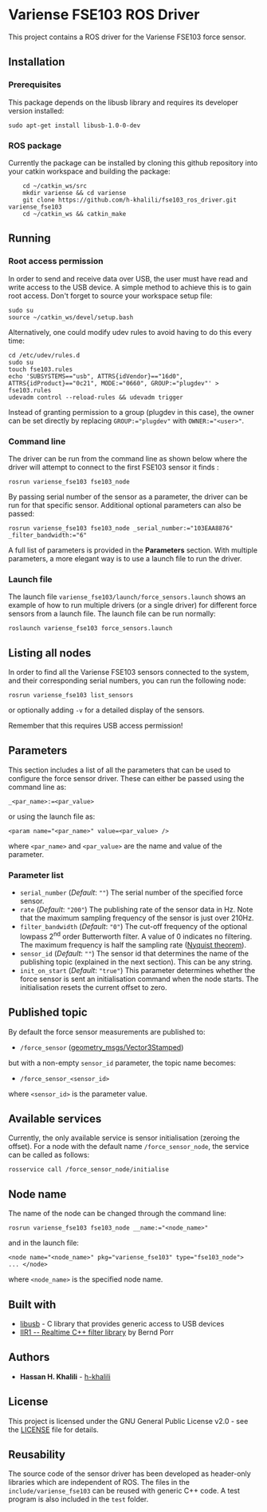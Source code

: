 
# Variense FSE103 ROS Driver

This project contains a ROS driver for the Variense FSE103 force sensor.

## Installation

### Prerequisites

This package depends on the libusb library and requires its developer version installed:

```
sudo apt-get install libusb-1.0-0-dev
```

### ROS package

Currently the package can be installed by cloning this github repository into your catkin workspace and building the package:
```
    cd ~/catkin_ws/src
    mkdir variense && cd variense
    git clone https://github.com/h-khalili/fse103_ros_driver.git variense_fse103
    cd ~/catkin_ws && catkin_make
```

## Running

### Root access permission

In order to send and receive data over  USB, the user must have read and write access to the USB device. A simple method to achieve this is to gain root access. Don't forget to source your workspace setup file:
```
sudo su
source ~/catkin_ws/devel/setup.bash
```
Alternatively, one could modify udev rules to avoid having to do this every time:
```
cd /etc/udev/rules.d
sudo su
touch fse103.rules 
echo 'SUBSYSTEMS=="usb", ATTRS{idVendor}=="16d0", ATTRS{idProduct}=="0c21", MODE:="0660", GROUP:="plugdev"' > fse103.rules
udevadm control --reload-rules && udevadm trigger

```
Instead of granting permission to a group (plugdev in this case), the owner can be set directly by replacing ```GROUP:="plugdev"``` with ```OWNER:="<user>"```.

### Command line 

The driver can be run from the command line as shown below where the driver will attempt to connect to the first FSE103 sensor it finds :
```
rosrun variense_fse103 fse103_node
```
By passing serial number of the sensor as a parameter, the driver can be run for that specific sensor. Additional optional parameters can also be passed:
```
rosrun variense_fse103 fse103_node _serial_number:="103EAA8876" _filter_bandwidth:="6"
```
A full list of parameters is provided in the **Parameters** section. With multiple parameters, a more elegant way is to use a launch file to run the driver.

### Launch file

The launch file ```variense_fse103/launch/force_sensors.launch``` shows an example of how to run multiple drivers (or a single driver) for different force sensors from a launch file. The launch file can be run normally:
```
roslaunch variense_fse103 force_sensors.launch
```

## Listing all nodes

In order to find all the Variense FSE103 sensors connected to the system, and their corresponding serial numbers, you can run the following node:
```
rosrun variense_fse103 list_sensors 
```
or optionally adding ```-v``` for a detailed display of the sensors.

Remember that this requires USB access permission! 

## Parameters
This section includes a list of all the parameters that can be used to configure the force sensor driver. These can either be passed using the command line as:
```
_<par_name>:=<par_value>
```
or using the launch file as:
```
<param name="<par_name>" value=<par_value> />
```
where ```<par_name>``` and ```<par_value>``` are the name and value of the parameter.

### Parameter list
- ```serial_number``` (*Default*: ```""```)
The serial number of the specified force sensor. 
- ```rate``` (*Default*: ```"200"```)
The publishing rate of the sensor data in Hz. Note that the maximum sampling frequency of the sensor is just over 210Hz.
- ```filter_bandwidth``` (*Default*: ```"0"```)
The cut-off frequency of the optional lowpass 2<sup>nd</sup> order Butterworth filter. A value of 0 indicates no filtering. The maximum frequency is half the sampling rate ([Nyquist theorem](https://en.wikipedia.org/wiki/Nyquist%E2%80%93Shannon_sampling_theorem)).
- ```sensor_id``` (*Default*: ```""```)
The sensor id that determines the name of the publishing topic (explained in the next section). This can be any string.
- ```init_on_start``` (*Default*: ```"true"```)
This parameter determines whether the force sensor is sent an initialisation command when the node starts. The initialisation resets the current offset to zero.


## Published topic

By default the force sensor measurements are published to:
- ```/force_sensor``` ([geometry_msgs/Vector3Stamped](http://docs.ros.org/api/geometry_msgs/html/msg/Vector3Stamped.html))

but with a non-empty ```sensor_id``` parameter, the topic name becomes:
- ```/force_sensor_<sensor_id>```

where ```<sensor_id>``` is the parameter value.
## Available services

Currently, the only available service is sensor initialisation (zeroing the offset). For a node with the default name ```/force_sensor_node```, the service can be called as follows:
```
rosservice call /force_sensor_node/initialise
```
## Node name

The name of the node can be changed through the command line:
```
rosrun variense_fse103 fse103_node __name:="<node_name>"
```
and in the launch file:
```
<node name="<node_name>" pkg="variense_fse103" type="fse103_node">
... </node>
```
where ```<node_name>``` is the specified node name.
## Built with

* [libusb](https://libusb.info/) - C library that provides generic access to USB devices
* [IIR1 -- Realtime C++ filter library](https://github.com/berndporr/iir1) by Bernd Porr

## Authors

* **Hassan H. Khalili** - [h-khalili](https://github.com/h-khalili)

## License

This project is licensed under the GNU General Public License v2.0 - see the [LICENSE](LICENSE) file for details.

## Reusability

The source code of the sensor driver has been developed as header-only libraries which are independent of ROS. The files in the ```include/variense_fse103```  can be reused with generic C++ code. A test program is also included in the ```test``` folder.
